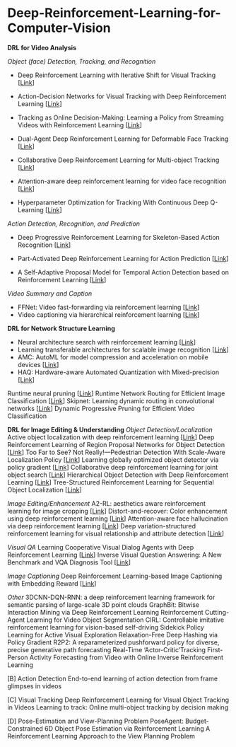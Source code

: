 # Deep-Reinforcement-Learning-for-Computer-Vision

__DRL for Video Analysis__

_Object (face) Detection, Tracking, and Recognition_

- Deep Reinforcement Learning with Iterative Shift for Visual Tracking [[Link](https://openaccess.thecvf.com/content_ECCV_2018/papers/Liangliang_Ren_Deep_Reinforcement_Learning_ECCV_2018_paper.pdf)]

- Action-Decision Networks for Visual Tracking with Deep Reinforcement Learning [[Link](https://openaccess.thecvf.com/content_cvpr_2017/papers/Yun_Action-Decision_Networks_for_CVPR_2017_paper.pdf)]

- Tracking as Online Decision-Making: Learning a Policy from Streaming Videos with Reinforcement Learning [[Link](https://arxiv.org/pdf/1707.04991.pdf)]

- Dual-Agent Deep Reinforcement Learning for Deformable Face Tracking [[Link](https://openaccess.thecvf.com/content_ECCV_2018/papers/Minghao_Guo_Dual-Agent_Deep_Reinforcement_ECCV_2018_paper.pdf)]

- Collaborative Deep Reinforcement Learning for Multi-object Tracking [[Link](https://arxiv.org/pdf/1702.05573.pdf)]

- Attention-aware deep reinforcement learning for video face recognition [[Link](https://openaccess.thecvf.com/content_ICCV_2017/papers/Rao_Attention-Aware_Deep_Reinforcement_ICCV_2017_paper.pdf)]

- Hyperparameter Optimization for Tracking With Continuous Deep Q-Learning [[Link](http://www.porikli.com/mysite/pdfs/porikli%202018%20-%20Hyperparameter%20optimization%20for%20tracking%20with%20continuous%20deep%20Q-learning.pdf)]


_Action Detection, Recognition, and Prediction_

- Deep Progressive Reinforcement Learning for Skeleton-Based Action Recognition [[Link](https://openaccess.thecvf.com/content_cvpr_2018/papers/Tang_Deep_Progressive_Reinforcement_CVPR_2018_paper.pdf)]

- Part-Activated Deep Reinforcement Learning for Action Prediction [[Link](https://www.ecva.net/papers/eccv_2018/papers_ECCV/papers/Lei_Chen_Part-Activated_Deep_Reinforcement_ECCV_2018_paper.pdf)]

- A Self-Adaptive Proposal Model for Temporal Action Detection based on Reinforcement Learning [[Link](https://arxiv.org/pdf/1706.07251.pdf)]


_Video Summary and Caption_
- FFNet: Video fast-forwarding via reinforcement learning [[Link](https://arxiv.org/pdf/1805.02792.pdf)]
- Video captioning via hierarchical reinforcement learning [[Link](https://arxiv.org/pdf/1711.11135.pdf)]

__DRL for Network Structure Learning__
- Neural architecture search with reinforcement learning [[Link](https://arxiv.org/pdf/1611.01578.pdf)]
- Learning transferable architectures for scalable image recognition [[Link](https://arxiv.org/pdf/1707.07012.pdf)]
- AMC: AutoML for model compression and acceleration on mobile devices [[Link](https://arxiv.org/pdf/1802.03494.pdf)]
- HAQ: Hardware-aware Automated Quantization with Mixed-precision [[Link](https://arxiv.org/pdf/1811.08886.pdf)]

Runtime neural pruning [[Link](https://dl.acm.org/doi/pdf/10.5555/3294771.3294979)]
Runtime Network Routing for Efficient Image Classification [[Link](https://raoyongming.github.io/files/pami18.pdf)]
Skipnet: Learning dynamic routing in convolutional networks [[Link](https://arxiv.org/pdf/1711.09485.pdf)]
Dynamic Progressive Pruning for Efficient Video Classification

__DRL for Image Editing & Understanding__
_Object Detection/Localization_
Active object localization with deep reinforcement learning [[Link](https://arxiv.org/pdf/1511.06015.pdf)]
Deep Reinforcement Learning of Region Proposal Networks for Object Detection [[Link](https://openaccess.thecvf.com/content_cvpr_2018/CameraReady/1543.pdf)]
Too Far to See? Not Really!—Pedestrian Detection With Scale-Aware Localization Policy [[Link](https://arxiv.org/pdf/1709.00235.pdf)]
Learning globally optimized object detector via policy gradient [[Link](https://openaccess.thecvf.com/content_cvpr_2018/CameraReady/2657.pdf)]
Collaborative deep reinforcement learning for joint object search [[Link](https://openaccess.thecvf.com/content_cvpr_2017/papers/Kong_Collaborative_Deep_Reinforcement_CVPR_2017_paper.pdf)]
Hierarchical Object Detection with Deep Reinforcement Learning [[Link](https://arxiv.org/pdf/1611.03718.pdf)]
Tree-Structured Reinforcement Learning for Sequential Object Localization [[Link](https://arxiv.org/pdf/1703.02710.pdf)]

_Image Editing/Enhancement_
A2-RL: aesthetics aware reinforcement learning for image cropping [[Link](https://arxiv.org/pdf/1709.04595.pdf)]
Distort-and-recover: Color enhancement using deep reinforcement learning [[Link](https://arxiv.org/pdf/1804.04450.pdf)]
Attention-aware face hallucination via deep reinforcement learning [[Link](https://arxiv.org/pdf/1708.03132.pdf)]
Deep variation-structured reinforcement learning for visual relationship and attribute detection [[Link](https://arxiv.org/pdf/1703.03054.pdf)]

_Visual QA_
Learning Cooperative Visual Dialog Agents with Deep Reinforcement Learning [[Link](https://arxiv.org/pdf/1703.06585.pdf)]
Inverse Visual Question Answering: A New Benchmark and VQA Diagnosis Tool [[Link](https://arxiv.org/pdf/1803.06936.pdf)]

_Image Captioning_
Deep Reinforcement Learning-based Image Captioning with Embedding Reward [[Link](https://arxiv.org/pdf/1704.03899.pdf)]

_Other_
3DCNN-DQN-RNN: a deep reinforcement learning framework for semantic parsing of large-scale 3D point clouds
GraphBit: Bitwise Interaction Mining via Deep Reinforcement Learning
Reinforcement Cutting-Agent Learning for Video Object Segmentation
CIRL: Controllable imitative reinforcement learning for vision-based self-driving
Sidekick Policy Learning for Active Visual Exploration
Relaxation-Free Deep Hashing via Policy Gradient
R2P2: A reparameterized pushforward policy for diverse, precise generative path forecasting
Real-Time ‘Actor-Critic’Tracking
First-Person Activity Forecasting from Video with Online Inverse Reinforcement Learning


[B] Action Detection
End-to-end learning of action detection from frame glimpses in videos

[C] Visual Tracking
Deep Reinforcement Learning for Visual Object Tracking in Videos
Learning to track: Online multi-object tracking by decision making

[D] Pose-Estimation and View-Planning Problem
PoseAgent: Budget-Constrained 6D Object Pose Estimation via Reinforcement Learning
A Reinforcement Learning Approach to the View Planning Problem



